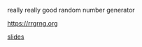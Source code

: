 really really good random number generator

https://rrgrng.org

[slides](https://files.swlody.dev/rrgrng.pdf)
